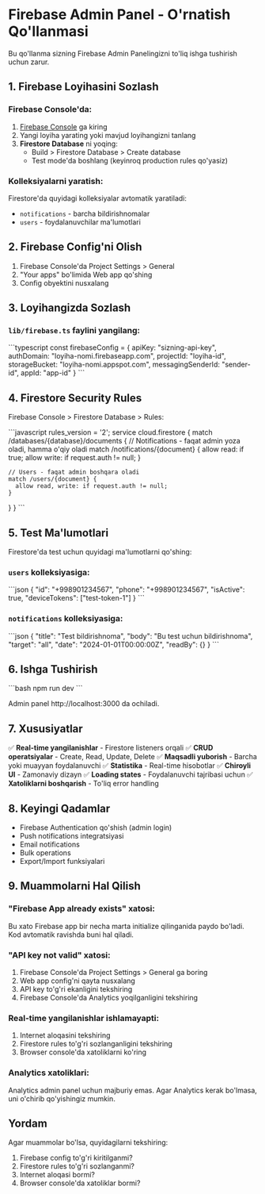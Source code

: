 # Firebase Admin Panel - O'rnatish Qo'llanmasi

Bu qo'llanma sizning Firebase Admin Panelingizni to'liq ishga tushirish uchun zarur.

## 1. Firebase Loyihasini Sozlash

### Firebase Console'da:
1. [Firebase Console](https://console.firebase.google.com/) ga kiring
2. Yangi loyiha yarating yoki mavjud loyihangizni tanlang
3. **Firestore Database** ni yoqing:
   - Build > Firestore Database > Create database
   - Test mode'da boshlang (keyinroq production rules qo'yasiz)

### Kolleksiyalarni yaratish:
Firestore'da quyidagi kolleksiyalar avtomatik yaratiladi:
- `notifications` - barcha bildirishnomalar
- `users` - foydalanuvchilar ma'lumotlari

## 2. Firebase Config'ni Olish

1. Firebase Console'da Project Settings > General
2. "Your apps" bo'limida Web app qo'shing
3. Config obyektini nusxalang

## 3. Loyihangizda Sozlash

### `lib/firebase.ts` faylini yangilang:
\`\`\`typescript
const firebaseConfig = {
  apiKey: "sizning-api-key",
  authDomain: "loyiha-nomi.firebaseapp.com",
  projectId: "loyiha-id",
  storageBucket: "loyiha-nomi.appspot.com",
  messagingSenderId: "sender-id",
  appId: "app-id"
}
\`\`\`

## 4. Firestore Security Rules

Firebase Console > Firestore Database > Rules:

\`\`\`javascript
rules_version = '2';
service cloud.firestore {
  match /databases/{database}/documents {
    // Notifications - faqat admin yoza oladi, hamma o'qiy oladi
    match /notifications/{document} {
      allow read: if true;
      allow write: if request.auth != null;
    }
    
    // Users - faqat admin boshqara oladi
    match /users/{document} {
      allow read, write: if request.auth != null;
    }
  }
}
\`\`\`

## 5. Test Ma'lumotlari

Firestore'da test uchun quyidagi ma'lumotlarni qo'shing:

### `users` kolleksiyasiga:
\`\`\`json
{
  "id": "+998901234567",
  "phone": "+998901234567",
  "isActive": true,
  "deviceTokens": ["test-token-1"]
}
\`\`\`

### `notifications` kolleksiyasiga:
\`\`\`json
{
  "title": "Test bildirishnoma",
  "body": "Bu test uchun bildirishnoma",
  "target": "all",
  "date": "2024-01-01T00:00:00Z",
  "readBy": {}
}
\`\`\`

## 6. Ishga Tushirish

\`\`\`bash
npm run dev
\`\`\`

Admin panel http://localhost:3000 da ochiladi.

## 7. Xususiyatlar

✅ **Real-time yangilanishlar** - Firestore listeners orqali
✅ **CRUD operatsiyalar** - Create, Read, Update, Delete
✅ **Maqsadli yuborish** - Barcha yoki muayyan foydalanuvchi
✅ **Statistika** - Real-time hisobotlar
✅ **Chiroyli UI** - Zamonaviy dizayn
✅ **Loading states** - Foydalanuvchi tajribasi uchun
✅ **Xatoliklarni boshqarish** - To'liq error handling

## 8. Keyingi Qadamlar

- Firebase Authentication qo'shish (admin login)
- Push notifications integratsiyasi
- Email notifications
- Bulk operations
- Export/Import funksiyalari

## 9. Muammolarni Hal Qilish

### "Firebase App already exists" xatosi:
Bu xato Firebase app bir necha marta initialize qilinganida paydo bo'ladi. Kod avtomatik ravishda buni hal qiladi.

### "API key not valid" xatosi:
1. Firebase Console'da Project Settings > General ga boring
2. Web app config'ni qayta nusxalang
3. API key to'g'ri ekanligini tekshiring
4. Firebase Console'da Analytics yoqilganligini tekshiring

### Real-time yangilanishlar ishlamayapti:
1. Internet aloqasini tekshiring
2. Firestore rules to'g'ri sozlanganligini tekshiring
3. Browser console'da xatoliklarni ko'ring

### Analytics xatoliklari:
Analytics admin panel uchun majburiy emas. Agar Analytics kerak bo'lmasa, uni o'chirib qo'yishingiz mumkin.

## Yordam

Agar muammolar bo'lsa, quyidagilarni tekshiring:
1. Firebase config to'g'ri kiritilganmi?
2. Firestore rules to'g'ri sozlanganmi?
3. Internet aloqasi bormi?
4. Browser console'da xatoliklar bormi?
